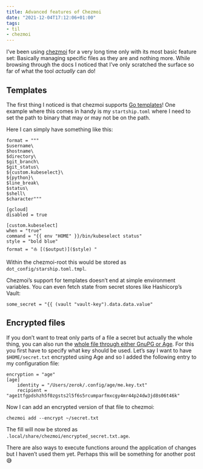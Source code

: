 ```yaml
---
title: Advanced features of Chezmoi
date: "2021-12-04T17:12:06+01:00"
tags:
- til
- chezmoi
---
```


I’ve been using [chezmoi](https://www.chezmoi.io/) for a very long time only with its most basic feature set: Basically managing specific files as they are and nothing more. While browsing through the docs I noticed that I’ve only scratched the surface so far of what the tool *actually* can do!

## Templates
The first thing I noticed is that chezmoi supports [Go templates](https://www.chezmoi.io/docs/templating/)! One example where this comes in handy is my `startship.toml` where I need to set the path to binary that may or may not be on the path. 

Here I can simply have something like this:

	format = """
	$username\
	$hostname\
	$directory\
	$git_branch\
	$git_status\
	${custom.kubeselect}\
	${python}\
	$line_break\
	$status\
	$shell\
	$character"""
	
	[gcloud]
	disabled = true
	
	[custom.kubeselect]
	when = "true"
	command = "{{ env "HOME" }}/bin/kubeselect status"
	style = "bold blue"
	format = "⛵️ [($output)]($style) "

Within the chezmoi-root this would be stored as `dot_config/starship.toml.tmpl`.

Chezmoi’s support for templates doesn’t end at simple environment variables. You can even fetch state from secret stores like Hashicorp’s Vault:

	some_secret = "{{ (vault "vault-key").data.data.value"

## Encrypted files
If you don’t want to treat only parts of a file a secret but actually the whole thing, you can also run the [whole file through either GnuPG or Age](https://www.chezmoi.io/docs/how-to/#encrypt-whole-files-with-age). For this you first have to specify what key should be used. Let’s say I want to have `$HOME/secret.txt` encrypted using Age and so I added the following entry to my configuration file:

	encryption = "age"
	[age]
	    identity = "/Users/zerok/.config/age/me.key.txt"
	    recipient = "age1tfgpdshzh5f0zgsts2l5f6s5rcumparfmxcgy4mr44p24dw3jd8s06t46k"
	

Now I can add an encrypted version of that file to chezmoi:

	chezmoi add --encrypt ~/secret.txt

The fill will now be stored as `.local/share/chezmoi/encrypted_secret.txt.age`. 

There are also ways to execute functions around the application of changes but I haven’t used them yet. Perhaps this will be something for another post 😅
